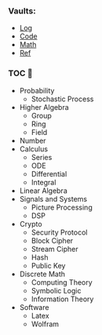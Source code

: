 ### Vaults:

- [Log](obsidian://open?vault=Docs)
- [Code](obsidian://open?vault=Code)
- [Math](obsidian://open?vault=Math)
- [Ref](obsidian://open?vault=Reference)

### TOC 🚀

- Probability
	- Stochastic Process
- Higher Algebra
	- Group
	- Ring
	- Field
- Number
- Calculus
	- Series
	- ODE
	- Differential
	- Integral
- Linear Algebra
- Signals and Systems
	- Picture Processing
	- DSP
- Crypto
	- Security Protocol
	- Block Cipher
	- Stream Cipher
	- Hash
	- Public Key
- Discrete Math
	- Computing Theory
	- Symbolic Logic 
	- Information Theory
- Software
	- Latex
	- Wolfram